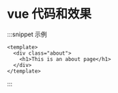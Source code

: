# vue 代码和效果

:::snippet 示例

```vue
<template>
  <div class="about">
    <h1>This is an about page</h1>
  </div>
</template>
```

:::
